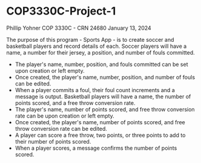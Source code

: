 # COP3330C-Project-1

Phillip Yohner
COP 3330C - CRN 24680
January 13, 2024

The purpose of this program - Sports App - is to create soccer and basketball players and record details of each.
Soccer players will have a name, a number for their jersey, a position, and number of fouls committed.
 - The player's name, number, position, and fouls committed can be set upon creation or left empty.
 - Once created, the player's name, number, position, and number of fouls can be edited.
 - When a player commits a foul, their foul count increments and a message is output.
Basketball players will have a name, the number of points scored, and a free throw conversion rate.
 - The player's name, number of points scored, and free throw conversion rate can be upon creation or left empty.
 - Once created, the player's name, number of points scored, and free throw conversion rate can be edited.
 - A player can score a free throw, two points, or three points to add to their number of points scored.
 - When a player scores, a message confirms the number of points scored.

